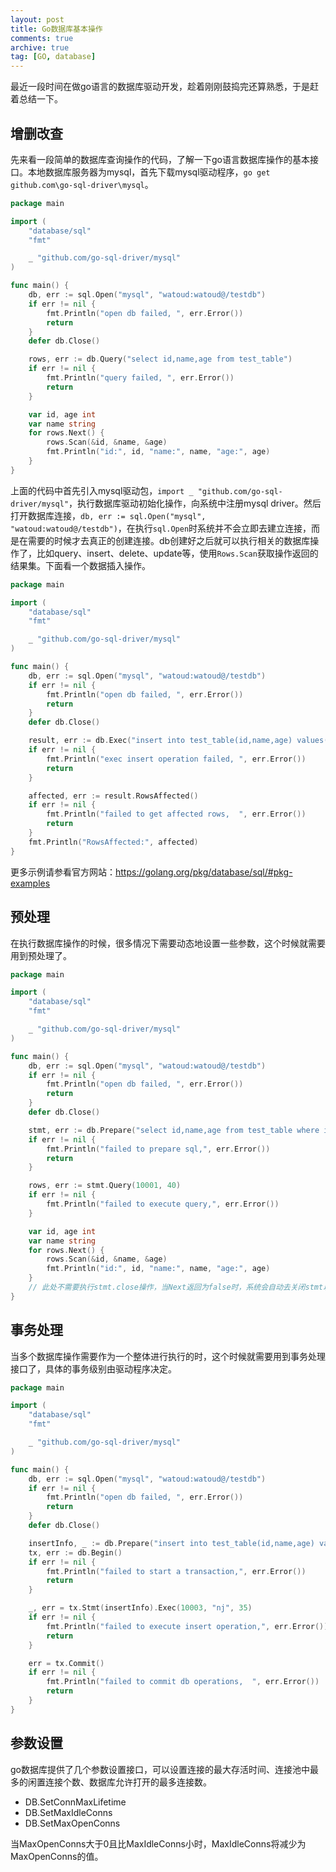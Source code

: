 ```yaml
---
layout: post
title: Go数据库基本操作
comments: true
archive: true
tag: [GO, database]
---
```

最近一段时间在做go语言的数据库驱动开发，趁着刚刚鼓捣完还算熟悉，于是赶着总结一下。

## 增删改查
先来看一段简单的数据库查询操作的代码，了解一下go语言数据库操作的基本接口。本地数据库服务器为mysql，首先下载mysql驱动程序，`go get github.com\go-sql-driver\mysql`。

~~~~~go
package main

import (
	"database/sql"
	"fmt"

	_ "github.com/go-sql-driver/mysql"
)

func main() {
	db, err := sql.Open("mysql", "watoud:watoud@/testdb")
	if err != nil {
		fmt.Println("open db failed, ", err.Error())
		return
	}
	defer db.Close()

	rows, err := db.Query("select id,name,age from test_table")
	if err != nil {
		fmt.Println("query failed, ", err.Error())
		return
	}

	var id, age int
	var name string
	for rows.Next() {
		rows.Scan(&id, &name, &age)
		fmt.Println("id:", id, "name:", name, "age:", age)
	}
}
~~~~~

上面的代码中首先引入mysql驱动包，`import _ "github.com/go-sql-driver/mysql"`，执行数据库驱动初始化操作，向系统中注册mysql driver。然后打开数据库连接，`db, err := sql.Open("mysql", "watoud:watoud@/testdb")`，在执行`sql.Open`时系统并不会立即去建立连接，而是在需要的时候才去真正的创建连接。db创建好之后就可以执行相关的数据库操作了，比如query、insert、delete、update等，使用`Rows.Scan`获取操作返回的结果集。下面看一个数据插入操作。

~~~~~~~go
package main

import (
	"database/sql"
	"fmt"

	_ "github.com/go-sql-driver/mysql"
)

func main() {
	db, err := sql.Open("mysql", "watoud:watoud@/testdb")
	if err != nil {
		fmt.Println("open db failed, ", err.Error())
		return
	}
	defer db.Close()

	result, err := db.Exec("insert into test_table(id,name,age) values(10002,'sz',30)")
	if err != nil {
		fmt.Println("exec insert operation failed, ", err.Error())
		return
	}

	affected, err := result.RowsAffected()
	if err != nil {
		fmt.Println("failed to get affected rows,  ", err.Error())
		return
	}
	fmt.Println("RowsAffected:", affected)
}
~~~~~~~


更多示例请参看官方网站：https://golang.org/pkg/database/sql/#pkg-examples

## 预处理
在执行数据库操作的时候，很多情况下需要动态地设置一些参数，这个时候就需要用到预处理了。

~~~~~go
package main

import (
	"database/sql"
	"fmt"

	_ "github.com/go-sql-driver/mysql"
)

func main() {
	db, err := sql.Open("mysql", "watoud:watoud@/testdb")
	if err != nil {
		fmt.Println("open db failed, ", err.Error())
		return
	}
	defer db.Close()

	stmt, err := db.Prepare("select id,name,age from test_table where id = ? and age < ?")
	if err != nil {
		fmt.Println("failed to prepare sql,", err.Error())
		return
	}

	rows, err := stmt.Query(10001, 40)
	if err != nil {
		fmt.Println("failed to execute query,", err.Error())
	}

	var id, age int
	var name string
	for rows.Next() {
		rows.Scan(&id, &name, &age)
		fmt.Println("id:", id, "name:", name, "age:", age)
	}
	// 此处不需要执行stmt.close操作，当Next返回为false时，系统会自动去关闭stmt以及rows
}
~~~~~

## 事务处理
当多个数据库操作需要作为一个整体进行执行的时，这个时候就需要用到事务处理接口了，具体的事务级别由驱动程序决定。

~~~~~go
package main

import (
	"database/sql"
	"fmt"

	_ "github.com/go-sql-driver/mysql"
)

func main() {
	db, err := sql.Open("mysql", "watoud:watoud@/testdb")
	if err != nil {
		fmt.Println("open db failed, ", err.Error())
		return
	}
	defer db.Close()

	insertInfo, _ := db.Prepare("insert into test_table(id,name,age) values(?,?,?)")
	tx, err := db.Begin()
	if err != nil {
		fmt.Println("failed to start a transaction,", err.Error())
		return
	}

	_, err = tx.Stmt(insertInfo).Exec(10003, "nj", 35)
	if err != nil {
		fmt.Println("failed to execute insert operation,", err.Error())
		return
	}

	err = tx.Commit()
	if err != nil {
		fmt.Println("failed to commit db operations,  ", err.Error())
		return
	}
}
~~~~~

## 参数设置
go数据库提供了几个参数设置接口，可以设置连接的最大存活时间、连接池中最多的闲置连接个数、数据库允许打开的最多连接数。 

* DB.SetConnMaxLifetime
* DB.SetMaxIdleConns
* DB.SetMaxOpenConns

当MaxOpenConns大于0且比MaxIdleConns小时，MaxIdleConns将减少为MaxOpenConns的值。









